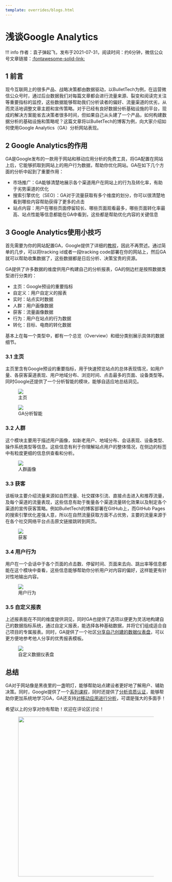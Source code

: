 ```yaml
---
template: overrides/blogs.html
---
```


# 浅谈Google Analytics

!!! info
    作者：袁子弹起飞，发布于2021-07-31，阅读时间：约6分钟，微信公众号文章链接：[:fontawesome-solid-link:](https://mp.weixin.qq.com/s?__biz=MzI4Mjk3NzgxOQ==&mid=2247484386&idx=1&sn=e087694d0851d2fe715d246ba9a7737c&chksm=eb90f096dce77980ab9c5dc8674c28871fcb7f7a1b381391b1c26b986ce126b36f2267bce298&token=1565156350&lang=zh_CN#rd)

## 1 前言

现今互联网上的很多产品、战略决策都由数据驱动，以BulletTech为例，在运营微信公众号时，通过后台数据我们对每篇文章都会进行流量来源、裂变和阅读完关注等重要指标的监控，这些数据能够帮助我们分析读者的偏好、流量渠道的优劣，从而灵活地调整文章主题和宣传策略。对于已经有良好数据分析基础设施的平台，现成的解决方案能省去决策者很多时间，但如果自己从头建了一个产品，如何构建数据分析的基础设施和策略呢？这篇文章将以BulletTech的博客为例，向大家介绍如何使用Google Analytics（GA）分析网站表现。

## 2 Google Analytics的作用

GA是Google发布的一款用于网站和移动应用分析的免费工具，将GA配置在网站上后，它能够抓取到网站上的用户行为数据，帮助你优化网站。GA在如下几个方面的分析中起到了重要作用：

- 市场推广：GA能够清楚地展示各个渠道用户在网站上的行为及转化率，有助于劣势渠道的优化
- 搜索引擎优化（SEO）：GA对于流量获取有多个维度的划分，你可以很清楚地看到哪些内容帮助获得了更多的点击
- 站点内容：用户在哪些页面停留较长、哪些页面观看最多，哪些页面转化率最高、站点性能等信息都能在GA中看到，这些都是帮助优化内容的关键信息

## 3 Google Analytics使用小技巧

首先需要为你的网站配置GA，Google提供了详细的[教程](https://support.google.com/analytics/answer/1008015?hl=en)，因此不再赘述。通过简单的几步，可以将tracking id或者一段tracking code部署在你的网站上，然后GA就可以帮助收集数据了，这些数据都是日后分析、决策宝贵的资源。

GA提供了许多数据的维度供用户构建自己的分析报表，GA的侧边栏是按照数据类型进行分类的：

- 主页：Google预设的重要指标
- 自定义：用户自定义的报表
- 实时：站点实时数据
- 人群：用户画像数据
- 获客：流量画像数据
- 行为：用户在站点的行为数据
- 转化：目标、电商的转化数据

基本上在每一个类型中，都有一个总览（Overview）和细分类别展示具体的数据细节。

### 3.1 主页

主页里含有Google预设的重要指标，用于快速预览站点的总体表现情况，如用户量、各获客渠道表现、用户地域分布、浏览时间、点击最多的页面、设备类型等。同时Google还提供了一个分析智能的模块，能够自适应地总结洞见。

<figure>
  <img src="https://cdn.jsdelivr.net/gh/BulletTech2021/Pics/2021-7-31/1627739241720-Home.png"  />
  <figcaption>主页</figcaption>
</figure>

<figure>
  <img src="https://cdn.jsdelivr.net/gh/BulletTech2021/Pics/2021-8-1/1627790805820-%E6%B4%9E%E8%A7%81.png"  />
  <figcaption>GA分析智能</figcaption>
</figure>

### 3.2 人群

这个模块主要用于描述用户画像，如新老用户、地域分布、会话表现、设备类型、操作系统类型等信息。这些信息有利于你理解站点用户的整体情况，在侧边的标签中有粒度更细的信息供查看和分析。

<figure>
  <img src="https://cdn.jsdelivr.net/gh/BulletTech2021/Pics/2021-7-31/1627742550450-%E4%BA%BA%E7%BE%A4.png"  />
  <figcaption>人群画像</figcaption>
</figure>

### 3.3 获客

该板块主要介绍流量来源如自然流量、社交媒体引流、直接点击进入和推荐流量，及每个渠道的流量表现，这些信息有助于衡量各个渠道流量转化效果以及制定各个渠道的宣传获客策略。例如BulletTech的博客部署在GitHub上，而GitHub Pages的搜索引擎优化差强人意，所以在自然流量获取方面不占优势，主要的流量来源于在各个社交网络平台点击原文链接跳转到网页。

<figure>
  <img src="https://cdn.jsdelivr.net/gh/BulletTech2021/Pics/2021-8-1/1627781320848-%E8%8E%B7%E5%AE%A2.png"   />
  <figcaption>获客</figcaption>
</figure>

### 3.4 用户行为

用户在一个会话中于各个页面的点击数、停留时间、页面来去向、跳出率等信息都能在这个模块中查看，这些信息能够帮助你分析用户对内容的偏好，这样能更有针对性地输出内容。

<figure>
  <img src="https://cdn.jsdelivr.net/gh/BulletTech2021/Pics/2021-8-1/1627782229120-%E8%A1%8C%E4%B8%BA.png" />
  <figcaption>用户行为</figcaption>
</figure>

### 3.5 自定义报表

上述报表能在不同的维度提供洞见，同时GA也提供了选项以便更为灵活地构建自己的数据指标系统，通过自定义报表，能选择各种基础数据，并将它们组成适合自己项目的专属报表。同时，GA提供了一个社区[分享自己创建的数据仪表盘](https://analytics.google.com/analytics/gallery/)，可以更方便地参考他人分享的优秀报表模板。

<figure>
  <img src="https://cdn.jsdelivr.net/gh/BulletTech2021/Pics/2021-8-1/1627789454404-%E4%BB%AA%E8%A1%A8%E7%9B%98.png"  />
  <figcaption>自定义数据仪表盘</figcaption>
</figure>

## 总结

GA对于网站像是黑夜里的一盏明灯，能够帮助站点建设者更好地了解用户、辅助决策。同时，Google提供了一个[系列课程](https://analytics.google.com/analytics/academy/course/6)，同时还提供了[分析资质认证](https://skillshop.exceedlms.com/student/path/2938-google-analytics-individual-qualification)，能够帮助你更加系统地学习GA，GA还支持[对移动应用进行分析](https://developers.google.com/analytics/solutions/mobile)，可谓是强大的多面手！

希望以上的分享对你有帮助！欢迎在评论区讨论！

<figure>
  <img src="https://cdn.jsdelivr.net/gh/BulletTech2021/Pics/2021-6-14/1623639526512-1080P%20(Full%20HD)%20-%20Tail%20Pic.png" width="500" />
</figure>
